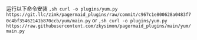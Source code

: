 运行以下命令安装
`,sh curl -o plugins/yum.py https://git.llc/zimk/pagermaid_plugins/raw/commit/c967c1e800628a0483f70c4bf35462141b870ccb/yum/main.py`
or
`,sh curl -o plugins/yum.py https://raw.githubusercontent.com/zkysimon/pagermaid_plugins/main/yum/main.py`
